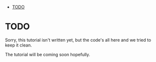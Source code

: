 - [TODO](#sec-1)


# TODO<a id="sec-1"></a>

Sorry, this tutorial isn't written yet, but the code's all here and we tried to keep it clean.

The tutorial will be coming soon hopefully.
